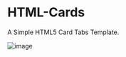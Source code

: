 # HTML-Cards
A Simple HTML5 Card Tabs Template.

![image](https://github.com/BXYMartin/HTML-Cards/blob/master/imgs/Example.png)
